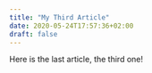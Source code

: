 ```yaml
---
title: "My Third Article"
date: 2020-05-24T17:57:36+02:00
draft: false
---
```


Here is the last article, the third one!
